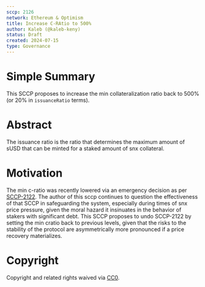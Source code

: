 ```yaml
---
sccp: 2126
network: Ethereum & Optimism
title: Increase C-RAtio to 500%
author: Kaleb (@kaleb-keny)
status: Draft
created: 2024-07-15
type: Governance
---
```


# Simple Summary

This SCCP proposes to increase the min collateralization ratio back to 500% (or 20% in `issuanceRatio` terms).

# Abstract

The issuance ratio is the ratio that determines the maximum amount of sUSD that can be minted for a staked amount of snx collateral.


# Motivation

The min c-ratio was recently lowered via an emergency decision as per [SCCP-2122](https://sips.synthetix.io/sccp/sccp-2122/). 
The author of this sccp continues to question the effectiveness of that SCCP in safeguarding the system, especially during times of snx price pressure, given the moral hazard it insinuates in the behavior of stakers with significant debt. This SCCP proposes to undo SCCP-2122 by setting the min cratio back to previous levels, given that the risks to the stability of the protocol are asymmetrically more pronounced if a price recovery materializes. 

# Copyright

Copyright and related rights waived via [CC0](https://creativecommons.org/publicdomain/zero/1.0/).


